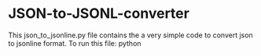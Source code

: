 # JSON-to-JSONL-converter
This json_to_jsonline.py file contains the a very simple code to convert json to jsonline format. 
To run this file:
python 
